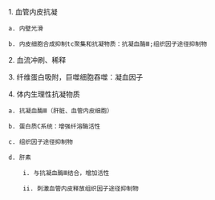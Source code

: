 1. 血管内皮抗凝

	a. 内壁光滑
	
	b. 内皮细胞合成抑制tc聚集和抗凝物质：抗凝血酶Ⅲ;组织因子途径抑制物

2. 血流冲刷、稀释

3. 纤维蛋白吸附，巨噬细胞吞噬：凝血因子

4. 体内生理性抗凝物质

	a. 抗凝血酶Ⅲ（肝脏、血管内皮细胞）
	
	b. 蛋白质C系统：增强纤溶酶活性
	
	c. 组织因子途径抑制物
	
	d. 肝素
	
		i. 与抗凝血酶Ⅲ结合，增加活性
		
		ii. 刺激血管内皮释放组织因子途径抑制物
